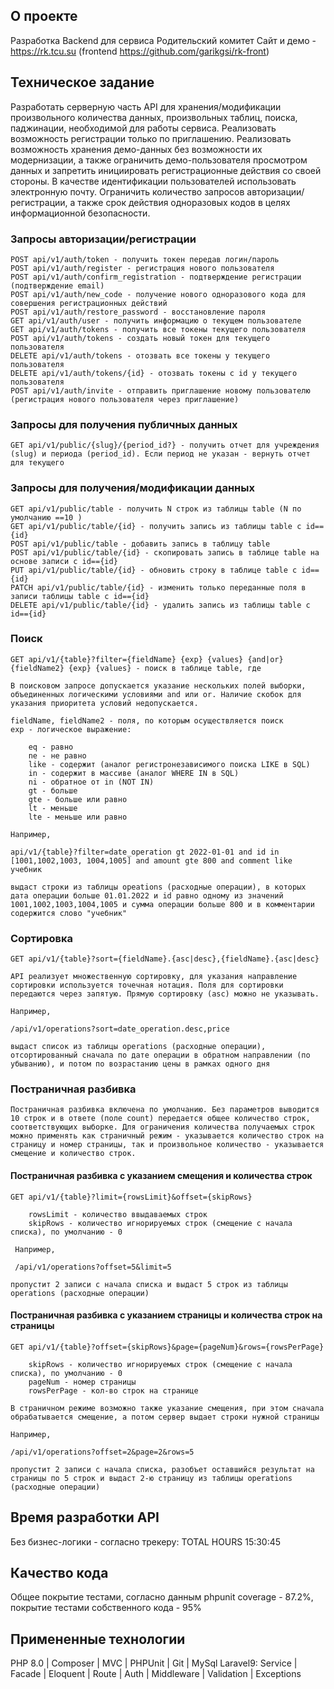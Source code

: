 ## О проекте

Разработка Backend для сервиса Родительский комитет
Сайт и демо - https://rk.tcu.su
(frontend https://github.com/garikgsi/rk-front)

## Техническое задание
Разработать серверную часть API для хранения/модификации произвольного количества данных, произвольных таблиц, поиска, паджинации, необходимой для работы сервиса. Реализовать возможность регистрации только по приглашению. Реализовать возможность хранения демо-данных без возможности их модернизации, а также ограничить демо-пользователя просмотром данных и запретить инициировать регистрационные действия со своей стороны. В качестве идентификации пользователей использовать электронную почту. Ограничить количество запросов авторизации/регистрации, а также срок действия одноразовых кодов в целях информационной безопасности.

### Запросы авторизации/регистрации
    POST api/v1/auth/token - получить токен передав логин/пароль
    POST api/v1/auth/register - регистрация нового пользователя
    POST api/v1/auth/confirm_registration - подтверждение регистрации (подтверждение email)
    POST api/v1/auth/new_code - получение нового одноразового кода для совершения регистрационных действий
    POST api/v1/auth/restore_password - восстановление пароля
    GET api/v1/auth/user - получить информацию о текущем пользователе
    GET api/v1/auth/tokens - получить все токены текущего пользователя
    POST api/v1/auth/tokens - создать новый токен для текущего пользователя
    DELETE api/v1/auth/tokens - отозвать все токены у текущего пользователя
    DELETE api/v1/auth/tokens/{id} - отозвать токены c id у текущего пользователя
    POST api/v1/auth/invite - отправить приглашение новому пользователю (регистрация нового пользователя через приглашение)
### Запросы для получения публичных данных
    GET api/v1/public/{slug}/{period_id?} - получить отчет для учреждения (slug) и периода (period_id). Если период не указан - вернуть отчет для текущего
### Запросы для получения/модификации данных
    GET api/v1/public/table - получить N строк из таблицы table (N по умолчанию ==10 )
    GET api/v1/public/table/{id} - получить запись из таблицы table с id=={id}
    POST api/v1/public/table - добавить запись в таблицу table
    POST api/v1/public/table/{id} - скопировать запись в таблице table на основе записи с id=={id}
    PUT api/v1/public/table/{id} - обновить строку в таблице table с id=={id}
    PATCH api/v1/public/table/{id} - изменить только переданные поля в записи таблицы table с id=={id}
    DELETE api/v1/public/table/{id} - удалить запись из таблицы table с id=={id}
### Поиск
    GET api/v1/{table}?filter={fieldName} {exp} {values} {and|or} {fieldName2} {exp} {values} - поиск в таблице table, где 

    В поисковом запросе допускается указание нескольких полей выборки, объединенных логическими условиями and или or. Наличие скобок для указания приоритета условий недопускается.

    fieldName, fieldName2 - поля, по которым осуществляется поиск
    exp - логическое выражение:

        eq - равно
        ne - не равно
        like - содержит (аналог регистронезависимого поиска LIKE в SQL)
        in - содержит в массиве (аналог WHERE IN в SQL)
        ni - обратное от in (NOT IN)
        gt - больше
        gte - больше или равно
        lt - меньше
        lte - меньше или равно

    Например, 
    
    api/v1/{table}?filter=date_operation gt 2022-01-01 and id in [1001,1002,1003, 1004,1005] and amount gte 800 and comment like учебник
    
    выдаст строки из таблицы opeations (расходные операции), в которых дата операции больше 01.01.2022 и id равно одному из значений 1001,1002,1003,1004,1005 и сумма операции больше 800 и в комментарии содержится слово "учебник"

### Сортировка
    GET api/v1/{table}?sort={fieldName}.{asc|desc},{fieldName}.{asc|desc}

    API реализует множественную сортировку, для указания направление сортировки используется точечная нотация. Поля для сортировки передаются через запятую. Прямую сортировку (asc) можно не указывать.

    Например,

    /api/v1/operations?sort=date_operation.desc,price

    выдаст список из таблицы operations (расходные операции), отсортированный сначала по дате операции в обратном направлении (по убыванию), и потом по возрастанию цены в рамках одного дня

### Постраничная разбивка
    Постраничная разбивка включена по умолчанию. Без параметров выводится 10 строк и в ответе (поле count) передается общее количество строк, соответствующих выборке. Для ограничения количества получаемых строк можно применять как страничный режим - указывается количество строк на страницу и номер страницы, так и произвольное количество - указывается смещение и количество строк.   
#### Постраничная разбивка с указанием смещения и количества строк
    GET api/v1/{table}?limit={rowsLimit}&offset={skipRows}

        rowsLimit - количество ввыдаваемых строк
        skipRows - количество игнорируемых строк (смещение с начала списка), по умолчанию - 0

     Например,

     /api/v1/operations?offset=5&limit=5

    пропустит 2 записи с начала списка и выдаст 5 строк из таблицы operations (расходные операции)

#### Постраничная разбивка с указанием страницы и количества строк на страницы
    GET api/v1/{table}?offset={skipRows}&page={pageNum}&rows={rowsPerPage}

        skipRows - количество игнорируемых строк (смещение с начала списка), по умолчанию - 0
        pageNum - номер страницы
        rowsPerPage - кол-во строк на странице

    В страничном режиме возможно также указание смещения, при этом сначала обрабатывается смещение, а потом сервер выдает строки нужной страницы
    
    Например,

    /api/v1/operations?offset=2&page=2&rows=5

    пропустит 2 записи с начала списка, разобъет оставшийся результат на страницы по 5 строк и выдаст 2-ю страницу из таблицы operations (расходные операции)

## Время разработки API

Без бизнес-логики - согласно трекеру: TOTAL HOURS 15:30:45

## Качество кода

Общее покрытие тестами, согласно данным phpunit coverage - 87.2%, покрытие тестами собственного кода - 95%

## Примененные технологии

PHP 8.0 | Composer | MVC | PHPUnit | Git | MySql
Laravel9: Service | Facade | Eloquent | Route | Auth | Middleware | Validation | Exceptions
